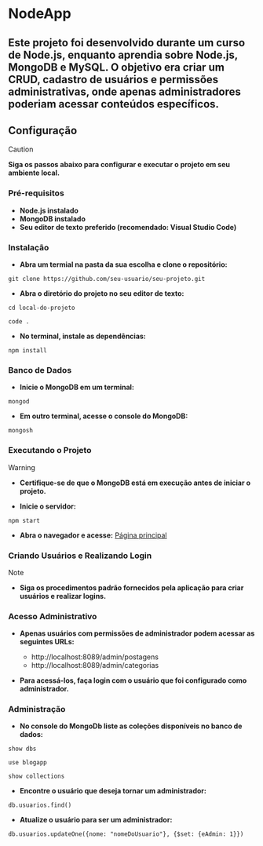 # NodeApp
Este projeto foi desenvolvido durante um curso de Node.js, enquanto aprendia sobre Node.js, MongoDB e MySQL. O objetivo era criar um CRUD, cadastro de usuários e permissões administrativas, onde apenas administradores poderiam acessar conteúdos específicos.
---

## Configuração
> [!CAUTION]
> **Siga os passos abaixo para configurar e executar o projeto em seu ambiente local.**


### Pré-requisitos

* **Node.js instalado**
* **MongoDB instalado**
* **Seu editor de texto preferido (recomendado: Visual Studio Code)**


### Instalação

* **Abra um termial na pasta da sua escolha e clone o repositório:**

```
git clone https://github.com/seu-usuario/seu-projeto.git
```

* **Abra o diretório do projeto no seu editor de texto:**

```
cd local-do-projeto
```

```
code .
```

* **No terminal, instale as dependências:**

```
npm install
```
### Banco de Dados

* **Inicie o MongoDB em um terminal:**

```
mongod
```

* **Em outro terminal, acesse o console do MongoDB:**

```
mongosh
```

### Executando o Projeto
> [!WARNING]
> * **Certifique-se de que o MongoDB está em execução antes de iniciar o projeto.**

* **Inicie o servidor:**

```
npm start
```

* **Abra o navegador e acesse:**
[Página principal](http://localhost:8089)

### Criando Usuários e Realizando Login
> [!NOTE]
> * **Siga os procedimentos padrão fornecidos pela aplicação para criar usuários e realizar logins.**

### Acesso Administrativo
* **Apenas usuários com permissões de administrador podem acessar as seguintes URLs:**

  - http://localhost:8089/admin/postagens
  - http://localhost:8089/admin/categorias

* **Para acessá-los, faça login com o usuário que foi configurado como administrador.**


### Administração
* **No console do MongoDb liste as coleções disponíveis no banco de dados:**

```
show dbs
```
```
use blogapp
```
```
show collections
```

* **Encontre o usuário que deseja tornar um administrador:**

```
db.usuarios.find()
```

* **Atualize o usuário para ser um administrador:**

```
db.usuarios.updateOne({nome: "nomeDoUsuario"}, {$set: {eAdmin: 1}})
```
